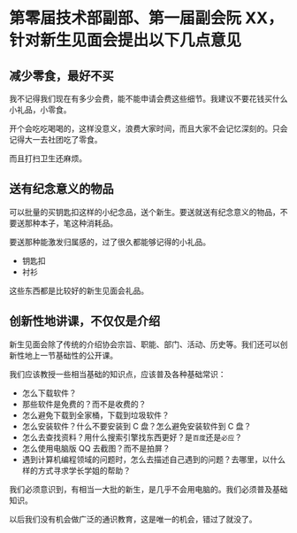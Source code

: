 # 第零届技术部副部、第一届副会阮 XX，针对新生见面会提出以下几点意见

## 减少零食，最好不买

我不记得我们现在有多少会费，能不能申请会费这些细节。我建议不要花钱买什么小礼品，小零食。

开个会吃吃喝喝的，这样没意义，浪费大家时间，而且大家不会记忆深刻的。只会记得大一去社团吃了零食。

而且打扫卫生还麻烦。

## 送有纪念意义的物品

可以批量的买钥匙扣这样的小纪念品，送个新生。要送就送有纪念意义的物品，不要送那种本子，笔这种消耗品。

要送那种能激发归属感的，过了很久都能够记得的小礼品。

- 钥匙扣
- 衬衫

这些东西都是比较好的新生见面会礼品。

## 创新性地讲课，不仅仅是介绍

新生见面会除了传统的介绍协会宗旨、职能、部门、活动、历史等。我们还可以创新性地上一节基础性的公开课。

我们应该教授一些相当基础的知识点，应该普及各种基础常识：

- 怎么下载软件？
- 那些软件是免费的？而不是收费的？
- 怎么避免下载到全家桶，下载到垃圾软件？
- 怎么安装软件？什么不要安装到 C 盘？怎么避免安装软件到 C 盘？
- 怎么去查找资料？用什么搜索引擎找东西更好？是`百度`还是`必应`？
- 怎么使用电脑版 QQ 去截图？而不是拍屏？
- 遇到计算机编程领域的问题时，怎么去描述自己遇到的问题？去哪里，以什么样的方式寻求学长学姐的帮助？

我们必须意识到，有相当一大批的新生，是几乎不会用电脑的。我们必须普及基础知识。

以后我们没有机会做广泛的通识教育，这是唯一的机会，错过了就没了。
